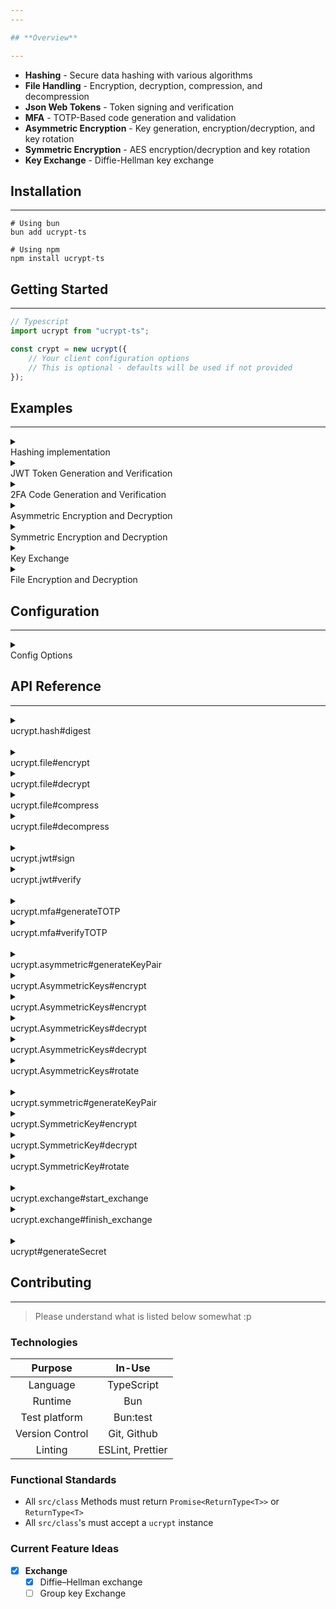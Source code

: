 ```yaml
---
---

## **Overview**

---
```


- **Hashing** - Secure data hashing with various algorithms
- **File Handling** - Encryption, decryption, compression, and decompression
- **Json Web Tokens** - Token signing and verification
- **MFA** - TOTP-Based code generation and validation
- **Asymmetric Encryption** - Key generation, encryption/decryption, and key rotation
- **Symmetric Encryption** - AES encryption/decryption and key rotation
- **Key Exchange** - Diffie-Hellman key exchange

## **Installation**

---

```shell
# Using bun
bun add ucrypt-ts

# Using npm
npm install ucrypt-ts
```

## **Getting Started**

---

```ts
// Typescript
import ucrypt from "ucrypt-ts";

const crypt = new ucrypt({
	// Your client configuration options
	// This is optional - defaults will be used if not provided
});
```

## **Examples**

---

<details>
<summary><div class="apiref">Hashing implementation</div></summary>

<div markdown="1">

```ts
const crypto = new ucrypt();
const known_hash = "1d08c598430d2d8d98fa3d3f49e8dca331daa818958d8bf0dbfa2aa384d8a7fd";
const hash_result = await crypto.hash.digest("sensitive data");
if (hash_result.status) {
	const hash = hash_result.data as string;
	console.log("HASH Valid:", known_hash === hash);
} else {
	console.error("Hash failed:", hash_result.data);
}
```

</div>
</details>

<details>
<summary><div class="apiref">JWT Token Generation and Verification</div></summary>

<div markdown="1">

```ts
const crypto = new ucrypt();
const secret_result = crypto.generateSecret(16);
if (secret_result.status) {
	const jwt_secret = secret_result.data as string;
	const token_result = await crypto.jwt.sign({ userId: 123 }, jwt_secret);
	if (token_result.status) {
		const jwt_token = token_result.data as string;
		const verification_result = await crypto.jwt.verify(jwt_token, jwt_secret);
		console.log("JWT Valid:", verification_result.status && verification_result.data);
	}
}
```

</div>
</details>

<details>
<summary><div class="apiref">2FA Code Generation and Verification</div></summary>

<div markdown="1">

```ts
const crypto = new ucrypt();
const secret_result = crypto.generateSecret(16);
if (secret_result.status) {
	const mfa_secret = secret_result.data as string;
	const code_result = await crypto.mfa.generateTOTP(mfa_secret);
	if (code_result.status) {
		const mfa_code = code_result.data as string;
		const verification_result = await crypto.mfa.verifyTOTP(mfa_code, mfa_secret);
		console.log("2FA Valid:", verification_result.status && verification_result.data);
	}
}
```

</div>
</details>

<details>
<summary><div class="apiref">Asymmetric Encryption and Decryption</div></summary>

<div markdown="1">

```ts
const crypto = new ucrypt();
const keypair_result = await crypto.asymmetric.generateKeyPair(true, [
	"encrypt",
	"decrypt"
]);
if (keypair_result.status) {
	const keypair = keypair_result.data;
	const encrypted_result = await keypair.encrypt("secret data");
	if (encrypted_result.status) {
		const decrypted_result = await keypair.decrypt(encrypted_result.data as string);
		if (decrypted_result.status) {
			console.log("Decrypted:", decrypted_result.data);
		}
	}
}
```

</div>
</details>

<details>
<summary><div class="apiref">Symmetric Encryption and Decryption</div></summary>

<div markdown="1">

```ts
const crypto = new ucrypt();
const keypair_result = crypto.symmetric.generateKeyPair();
if (keypair_result.status) {
	const keypair = keypair_result.data;
	const data = new TextEncoder().encode("secret data");
	const encrypted_result = await keypair.encrypt(data);
	if (encrypted_result.status) {
		const decrypted_result = await keypair.decrypt(encrypted_result.data as Uint8Array);
		if (decrypted_result.status) {
			console.log(
				"Decrypted:",
				new TextDecoder().decode(decrypted_result.data as ArrayBuffer)
			);
		}
	}
}
```

</div>
</details>

<details>
<summary><div class="apiref">Key Exchange</div></summary>

<div markdown="1">

```ts
const crypto = new ucrypt();

// Start exchange for Alice
const alice_exchange = crypto.exchange.start_exchange();
if (alice_exchange.status) {
	const [alice_public_data, alice_private_key] = alice_exchange.data;

	// Bob receives Alice's public data and finishes the exchange
	const bob_shared_secret = crypto.exchange.finish_exchange(
		alice_public_data,
		bob_public_value => {
			// This callback provides Bob's public value to send back to Alice
			console.log("Bob's public value:", bob_public_value);
		}
	);

	if (bob_shared_secret.status) {
		console.log("Shared secret established:", bob_shared_secret.data);
	} else {
		console.error("Exchange failed:", bob_shared_secret.data);
	}
} else {
	console.error("Alice exchange failed:", alice_exchange.data);
}
```

</div>
</details>

<details>
<summary><div class="apiref">File Encryption and Decryption</div></summary>

<div markdown="1">

```ts
const crypto = new ucrypt();
const file_data = new TextEncoder().encode("file content");
const secret_key = "my-secret-key";

// Encrypt file
const encrypted_result = await crypto.file.encrypt(file_data.buffer, secret_key);
if (encrypted_result.status) {
	const encrypted_data = encrypted_result.data as Uint8Array;

	// Decrypt file
	const decrypted_result = await crypto.file.decrypt(encrypted_data, secret_key);
	if (decrypted_result.status) {
		const decrypted_content = new TextDecoder().decode(
			decrypted_result.data as ArrayBuffer
		);
		console.log("File content:", decrypted_content);
	}
}
```

</div>
</details>

## **Configuration**

---

<details>
<summary><div class="apiref">Config Options</div></summary>

<div markdown="1">
> You can customize ucrypt's behavior by passing a configuration object to the constructor. Here's the structure of the configuration:

```ts
interface UcryptType {
	hash: {
		algorithm: SupportedCryptoAlgorithms;
		salt: boolean;
		pepper: boolean;
	};
	exchange: {
		prime_min: number;
		secret_length: number;
	};
	jwt: {
		algorithm: "HS256" | "HS512" | "RS256";
		hash: SupportedCryptoAlgorithms;
		expires_after: string;
	};
	asymmetric: {
		key_size: number;
		gen_params: RsaHashedKeyGenParams;
		key_rotation: number;
		rotation_cooldown: number;
	};
	symmetric: {
		hash_algorithm: SupportedCryptoAlgorithms;
		salt_length: number;
		iv_length: number;
		algorithm: string;
		padding: string;
		key_length: number;
		key_rotation: number;
		rotation_cooldown: number;
	};
	mfa: {
		hash_algorithm: SupportedCryptoAlgorithms;
		digits: number;
		period: number;
	};
	file: {
		format: CompressionFormat;
		chunk_size: number;
		hash_algorithm: SupportedCryptoAlgorithms;
		salt_length: number;
		iv_length: number;
	};
}
```

Default configuration is applied for any options not explicitly provided.

</div>
</details>

## **API Reference**

---

<details>
<summary><div class="apiref"> ucrypt.hash#digest</div></summary>

<div markdown="1">
> **Description:** Hash a piece of data.
>
> **Parameters:**
> - `data` ( *string* ): The data to hash.
>
> **Returns:**
> - `hash` ( *string* ): The hash string.
</div>
</details>

<br>

<details>
<summary><div class="apiref"> ucrypt.file#encrypt</div></summary>

<div markdown="1">
> > **Description:** Encrypt a file's data.
>
> **Parameters:**
> - `data` ( *ArrayBuffer* ): The file data's ArrayBuffer to encrypt.
> - `key` ( *string* ): The secret used for encryption.
>
> **Returns:**
> - `encrypted_data` ( *Uint8Array* ): The resulting encrypted data.
</div>
</details>

<details>
<summary><div class="apiref"> ucrypt.file#decrypt</div></summary>

<div markdown="1">
> > **Description:** Decrypt a file's data.
>
> **Parameters:**
> - `data` ( *Uint8Array* ): The encrypted Uint8Array to decrypt.
> - `key` ( *string* ): The secret used for encryption.
>
> **Returns:**
> - `decrypted_data` ( *ArrayBuffer* ): The resulting decrypted data.
</div>
</details>

<details>
<summary><div class="apiref"> ucrypt.file#compress</div></summary>

<div markdown="1">
> > **Description:** Compress a file's data.
>
> **Parameters:**
> - `data` ( *Uint8Array* ): The data to compress.
>
> **Returns:**
> - `compressed_data` ( *Uint8Array* ): The resulting compressed data.
</div>
</details>

<details>
<summary><div class="apiref"> ucrypt.file#decompress</div></summary>

<div markdown="1">
> > **Description:** Decompress a file's data.
>
> **Parameters:**
> - `data` ( *Uint8Array* ): The compressed data to decompress.
>
> **Returns:**
> - `decompressed_data` ( *Uint8Array* ): The resulting decompressed data.
</div>
</details>

<br>

<details>
<summary><div class="apiref"> ucrypt.jwt#sign</div></summary>

<div markdown="1">
> > **Description:** Sign data to create a JWT token.
>
> **Parameters:**
> - `data` ( *JWTPayloadType* ): The payload data to sign.
> - `secret` ( *string* ): The secret key used for signing.
>
> **Returns:**
> - `token` ( *string* ): The resulting JWT token.
</div>
</details>

<details>
<summary><div class="apiref"> ucrypt.jwt#verify</div></summary>

<div markdown="1">
> > **Description:** Verify a JWT token's signature.
>
> **Parameters:**
> - `token` ( *string* ): The JWT token to verify.
> - `secret` ( *string* ): The secret key used for verification.
>
> **Returns:**
> - `valid` ( *boolean* ): Whether the token is valid.
</div>
</details>

<br>

<details>
<summary><div class="apiref"> ucrypt.mfa#generateTOTP</div></summary>

<div markdown="1">
> > **Description:** Generate a TOTP (Time-based One-Time Password) code.
>
> **Parameters:**
> - `secret` ( *string* ): The secret key used for TOTP generation.
> - `interval` ( *number*, optional): Interval offset.
>
> **Returns:**
> - `code` ( *string* ): The resulting TOTP code.
</div>
</details>

<details>
<summary><div class="apiref"> ucrypt.mfa#verifyTOTP</div></summary>

<div markdown="1">
> > **Description:** Verify a TOTP code against a secret.
>
> **Parameters:**
> - `code` ( *string* ): The TOTP code to verify.
> - `secret` ( *string* ): The secret key used for verification.
>
> **Returns:**
> - `valid` ( *boolean* ): Whether the TOTP code is valid.
</div>
</details>

<br>

<details>
<summary><div class="apiref"> ucrypt.asymmetric#generateKeyPair</div></summary>

<div markdown="1">
> > **Description:** Generate an asymmetric key pair for encryption/decryption.
>
> **Parameters:**
> - `extractable` ( *boolean* ): Whether the key is extractable.
> - `usages` ( *KeyUsage[]* ): Array of allowed key usages.
> - `gen_params_override?` ( *Partial<RsaHashedKeyGenParams | EcKeyGenParams>* ): Override for key generation parameters.
>
> **Returns:**
> - `key_pair` ( *AsymmetricKeys* ): The generated asymmetric key pair.
</div>
</details>

<details>
	<summary><div class="apiref"> ucrypt.AsymmetricKeys#encrypt</div></summary>

<div markdown="1">
> > **Description:** Encrypt data using asymmetric public key.
>
> **Parameters:**
> - `data` ( *unknown* ): The data to encrypt.
> - `publicKey?` ( *CryptoKey* ):  Override for stored public key.
>
> **Returns:**
> - `encrypted_data` ( *string* ): The resulting encrypted data.
</div>
</details>

<details>
<summary><div class="apiref"> ucrypt.AsymmetricKeys#encrypt</div></summary>

<div markdown="1">
> > **Description:** Duplicate of above but with extra automatic features
</div>
</details>

<details>
	<summary><div class="apiref"> ucrypt.AsymmetricKeys#decrypt</div></summary>

<div markdown="1">
> > **Description:** Decrypt data using asymmetric private key.
>
> **Parameters:**
> - `data` ( *string* ): The encrypted data to decrypt.
> - `privateKey?` ( *CryptoKey* ): Override for stored private key.
>
> **Returns:**
> - `decrypted_data` ( *string* ): The resulting decrypted data.
</div>
</details>

<details>
<summary><div class="apiref"> ucrypt.AsymmetricKeys#decrypt</div></summary>
<div markdown="1">
> > **Description:** Duplicate of above but with extra automatic features
</div>
</details>

<details>
<summary><div class="apiref"> ucrypt.AsymmetricKeys#rotate</div></summary>

<div markdown="1">
> > **Description:** Rotate the asymmetric keys by generating a new key pair and preserving the old one.
>
> **Parameters:**
> None
>
> **Returns:**
> - `new_key_pair` ( *CryptoKeyPair* ): The newly generated key pair.
</div>
</details>

<br>

<details>
<summary><div class="apiref"> ucrypt.symmetric#generateKeyPair</div></summary>

<div markdown="1">
> > **Description:** Generate a symmetric key pair for encryption/decryption.
>
> **Parameters:**
> None
>
> **Returns:**
> - `key_pair` ( *SymmetricKey* ): The generated symmetric key pair object for encryption/decryption.
</div>
</details>

<details>
<summary><div class="apiref"> ucrypt.SymmetricKey#encrypt</div></summary>

<div markdown="1">
> > **Description:** Encrypt data using symmetric encryption.
>
> **Parameters:**
> - `file` ( *ArrayBuffer* ): The data to encrypt.
> - `key_override?` ( *string* ): Optional override for stored encryption key.
> - `options?` ( *Record<string, unknown>* ): Optional encryption options.
>
> **Returns:**
> - `encrypted_data` ( *Uint8Array* ): The resulting encrypted data.
</div>
</details>

<details>
<summary><div class="apiref"> ucrypt.SymmetricKey#decrypt</div></summary>

<div markdown="1">
> > **Description:** Decrypt data using symmetric decryption.
>
> **Parameters:**
> - `file` ( *Uint8Array* ): The encrypted data to decrypt.
> - `key_override?` ( *string* ): Optional override for stored decryption key.
> - `options?` ( *Record<string, unknown>* ): Optional decryption options.
>
> **Returns:**
> - `decrypted_data` ( *ArrayBuffer* ): The resulting decrypted data.
</div>
</details>

<details>
<summary><div class="apiref"> ucrypt.SymmetricKey#rotate</div></summary>

<div markdown="1">
> > **Description:** Rotate the symmetric keys by generating a new key and preserving the old one.
>
> **Parameters:**
> None
>
> **Returns:**
> - `new_key` ( *string* ): The newly generated key.
</div>
</details>

<br>

<details>
<summary><div class="apiref"> ucrypt.exchange#start_exchange</div></summary>

<div markdown="1">
> > **Description:** Start a Diffie-Hellman key exchange by generating public parameters and private key.
>
> **Parameters:**
> None
>
> **Returns:**
> - `exchange_data` ( *[Payload, number]* ): Array containing public exchange data and private key.
</div>
</details>

<details>
<summary><div class="apiref"> ucrypt.exchange#finish_exchange</div></summary>

<div markdown="1">
> > **Description:** Complete a Diffie-Hellman key exchange by computing the shared secret.
>
> **Parameters:**
> - `data` ( *Payload* ): The public exchange data from the other party.
> - `callback` ( *function* ): Callback function that receives the public value to send back.
>
> **Returns:**
> - `shared_secret` ( *number* ): The computed shared secret.
</div>
</details>

<br>

<details>
<summary><div class="apiref"> ucrypt#generateSecret</div></summary>

<div markdown="1">
> > **Description:** Generate a secure random secret of specified length.
>
> **Parameters:**
> - `length` ( *number* ): The length of the secret to generate.
>
> **Returns:**
> - `secret` ( *string* ): The generated secret string.
</div>
</details>

## **Contributing**

---

> Please understand what is listed below somewhat :p

### **Technologies**

|   **Purpose**   |    **In-Use**    |
| :-------------: | :--------------: |
|    Language     |    TypeScript    |
|     Runtime     |       Bun        |
|  Test platform  |     Bun:test     |
| Version Control |   Git, Github    |
|     Linting     | ESLint, Prettier |

### **Functional Standards**

- All `src/class` Methods must return `Promise<ReturnType<T>>` or `ReturnType<T>`
- All `src/class`'s must accept a `ucrypt` instance

### **Current Feature Ideas**

- [x] **Exchange**
  - [x] Diffie–Hellman exchange
  - [ ] Group key Exchange

